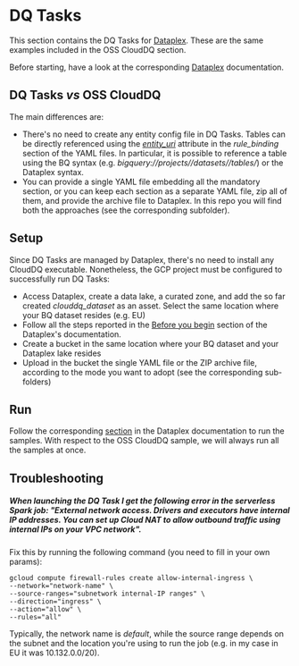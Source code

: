 # DQ Tasks
This section contains the DQ Tasks for [Dataplex](https://cloud.google.com/dataplex/docs/data-quality-overview). These are the same examples included in the OSS CloudDQ section.

Before starting, have a look at the corresponding [Dataplex](https://cloud.google.com/dataplex/docs/check-data-quality#before_you_begin) documentation.

## DQ Tasks *vs* OSS CloudDQ
The main differences are:
* There's no need to create any entity config file in DQ Tasks. Tables can be directly referenced using the *[entity_uri](https://cloud.google.com/dataplex/docs/check-data-quality#example_specification_files)* attribute in the *rule_binding* section of the YAML files. In particular, it is possible to reference a table using the BQ syntax (e.g. *bigquery://projects/<project-id>/datasets/<dataset-id>/tables/<table-id>*) or the Dataplex syntax.
* You can provide a single YAML file embedding all the mandatory section, or you can keep each section as a separate YAML file, zip all of them, and provide the archive file to Dataplex. In this repo you will find both the approaches (see the corresponding subfolder).      

## Setup
Since DQ Tasks are managed by Dataplex, there's no need to install any CloudDQ executable. Nonetheless, the GCP project must be configured to successfully run DQ Tasks:

* Access Dataplex, create a data lake, a curated zone, and add the so far created *clouddq_dataset* as an asset. Select the same location where your BQ dataset resides (e.g. EU)
* Follow all the steps reported in the [Before you begin](https://cloud.google.com/dataplex/docs/check-data-quality#before_you_begin) section of the Dataplex's documentation.
* Create a bucket in the same location where your BQ dataset and your Dataplex lake resides
* Upload in the bucket the single YAML file or the ZIP archive file, according to the mode you want to adopt (see the corresponding sub-folders)

## Run
Follow the corresponding [section](https://cloud.google.com/dataplex/docs/check-data-quality#schedule_a_data_quality_task) in the Dataplex documentation to run the samples. With respect to the OSS CloudDQ sample, we will always run all the samples at once. 

## Troubleshooting
##### When launching the DQ Task I get the following error in the serverless Spark job: "External network access. Drivers and executors have internal IP addresses. You can set up Cloud NAT to allow outbound traffic using internal IPs on your VPC network".
Fix this by running the following command (you need to fill in your own params):
  
    gcloud compute firewall-rules create allow-internal-ingress \
    --network="network-name" \
    --source-ranges="subnetwork internal-IP ranges" \
    --direction="ingress" \
    --action="allow" \
    --rules="all"

Typically, the network name is *default*, while the source range depends on the subnet and the location you're using to run the job (e.g. in my case in EU it was 10.132.0.0/20).

